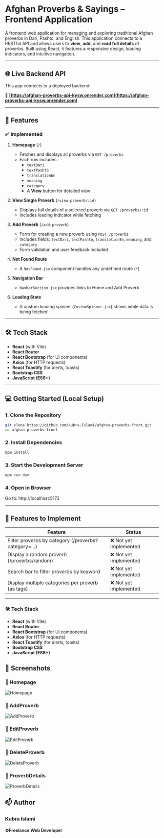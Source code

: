 # Afghan Proverbs & Sayings – Frontend Application

A frontend web application for managing and exploring traditional Afghan proverbs in Dari, Pashto, and English. This application connects to a RESTful API and allows users to **view**, **add**, and **read full details** of proverbs. Built using React, it features a responsive design, loading indicators, and intuitive navigation.

---

## 🌐 Live Backend API

This app connects to a deployed backend:

🔗 **[https://afghan-proverbs-api-kysw.onrender.com](https://afghan-proverbs-api-kysw.onrender.com)**

---

## 🚀 Features

### ✅ Implemented

1. **Homepage** (`/`)
   - Fetches and displays all proverbs via `GET /proverbs`
   - Each row includes:
     - `textDari`
     - `textPashto`
     - `translationEn`
     - `meaning`
     - `category`
     - A **View** button for detailed view

2. **View Single Proverb** (`/view-proverb/:id`)
   - Displays full details of a selected proverb via `GET /proverbs/:id`
   - Includes loading indicator while fetching

3. **Add Proverb** (`/add-proverb`)
   - Form for creating a new proverb using `POST /proverbs`
   - Includes fields: `textDari`, `textPashto`, `translationEn`, `meaning`, and `category`
   - Form validation and user feedback included

4. **Not Found Route**
   - A `NotFound.jsx` component handles any undefined route (`*`)

5. **Navigation Bar**
   - `NavbarSection.jsx` provides links to Home and Add Proverb

6. **Loading State**
   - A custom loading spinner (`CustomSpinner.jsx`) shows while data is being fetched

---


## 🛠️ Tech Stack

- **React** (with Vite)
- **React Router**
- **React Bootstrap** (for UI components)
- **Axios** (for HTTP requests)
- **React Toastify** (for alerts, toasts)
- **Bootstrap CSS**
- **JavaScript (ES6+)**

---

## 💻 Getting Started (Local Setup)

### 1. Clone the Repository

```bash
git clone https://github.com/kubra-Islami/afghan-proverbs-front.git
cd afghan-proverbs-front

```

### 2. Install Dependencies

```bash
npm install

```

### 3. Start the Development Server

```bash
npm run dev

```

### 4. Open in Browser

Go to: http://localhost:5173

---

## 🧩 Features to Implement

| Feature | Status |
|--------|--------|
| Filter proverbs by category (/proverbs?category=...) | ❌ Not yet implemented |
| Display a random proverb (/proverbs/random) | ❌ Not yet implemented |
| Search bar to filter proverbs by keyword | ❌ Not yet implemented |
| Display multiple categories per proverb (as tags) | ❌ Not yet implemented |

---
### 🛠 Tech Stack

- **React** (with Vite)
- **React Router**
- **React Bootstrap** (for UI components)
- **Axios** (for HTTP requests)
- **React Toastify** (for alerts, toasts)
- **Bootstrap CSS**
- **JavaScript (ES6+)**


## 📸 Screenshots

### 🔹 Homepage
![Homepage](src/img/screenshots/homepage.png)


### 🔹 AddProverb
![AddProverb](src/img/screenshots/add-proverb.png)


### 🔹 EditProverb
![EditProverb](src/img/screenshots/edit-proverb.png)

### 🔹 DeleteProverb
![DeleteProverb](src/img/screenshots/delete-proverb.png)

### 🔹 ProverbDetails
![ProverbDetails](src/img/screenshots/single-proverb.png)


## 📫 Author
### Kubra Islami
#### ⚙️Freelance Web Developer


